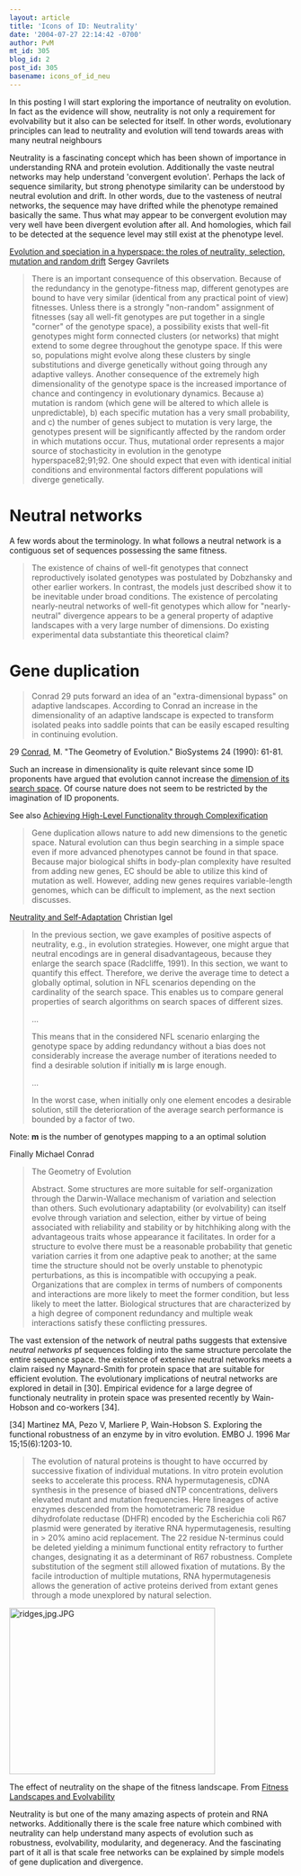 ```yaml
---
layout: article
title: 'Icons of ID: Neutrality'
date: '2004-07-27 22:14:42 -0700'
author: PvM
mt_id: 305
blog_id: 2
post_id: 305
basename: icons_of_id_neu
---
```

In this posting I will start exploring the importance of neutrality on evolution. In fact as the evidence will show, neutrality is not only a requirement for evolvability but it also can be selected for itself. In other words, evolutionary principles can lead to neutrality and evolution will tend towards areas with many neutral neighbours

Neutrality is a fascinating concept which has been shown of importance in understanding RNA and protein evolution.  Additionally the vaste neutral networks may help understand 'convergent evolution'. Perhaps the lack of sequence similarity, but strong phenotype similarity can be understood by neutral evolution and drift. In other words, due to the vasteness of neutral networks, the sequence may have drifted while the phenotype remained basically the same. Thus what may appear to be convergent evolution may very well have been divergent evolution after all. And homologies, which fail to be detected at the sequence level may still exist at the phenotype level.

[Evolution and speciation in a hyperspace: the roles of neutrality, selection, mutation and random drift](http://www.tiem.utk.edu/~gavrila/PAPS/sf.pdf) Sergey Gavrilets

> There is an important consequence of this observation. Because of the redundancy in the genotype-fitness map, different genotypes are bound to have very similar (identical from any practical point of view) fitnesses. Unless there is a strongly "non-random" assignment of fitnesses (say all well-fit genotypes are put together in a single "corner" of the genotype space), a possibility exists that well-fit genotypes might form connected clusters (or networks) that might extend to some degree throughout the genotype space. If this were so, populations might evolve along these clusters by single substitutions and diverge genetically without going through any adaptive valleys. Another consequence of the extremely high dimensionality of the genotype space is the increased importance of chance and contingency in evolutionary dynamics. Because a) mutation is random (which gene will be altered to which allele is unpredictable), b) each specific mutation has a very small probability, and c) the number of genes subject to mutation is very large, the genotypes present will be significantly affected by the random order in which mutations occur. Thus, mutational order represents a major source of stochasticity in evolution in the genotype hyperspace82;91;92. One should expect that even with identical initial conditions and environmental factors different populations will diverge genetically.

# Neutral networks

A few words about the terminology. In what follows a neutral network is a contiguous set of sequences possessing the same fitness. 

> The existence of chains of well-fit genotypes that connect reproductively isolated genotypes was postulated by Dobzhansky and other earlier workers. In contrast, the models just described show it to be inevitable under broad conditions. The existence of percolating nearly-neutral networks of well-fit genotypes which allow for "nearly-neutral" divergence appears to be a general property of adaptive landscapes with a very large number of dimensions. Do existing experimental data substantiate this theoretical claim?

# Gene duplication

> Conrad 29 puts forward an idea of an "extra-dimensional bypass" on adaptive landscapes. According to Conrad an increase in the dimensionality of an adaptive landscape is expected to transform isolated peaks into saddle points that can be easily escaped resulting in continuing evolution.


29 [Conrad](http://www.minet.uni-jena.de/~zauner/kp/mc/), M. "The Geometry of Evolution." BioSystems 24 (1990): 61-81.

Such an increase in dimensionality is quite relevant since some ID proponents have argued that evolution cannot increase the [dimension of its search space](http://www.iscid.org/boards/ubb-get_topic-f-6-t-000128.html). Of course nature does not seem to be restricted by the imagination of ID proponents. 

See also [Achieving High-Level Functionality through Complexification](http://nn.cs.utexas.edu/downloads/papers/stanley.aaaiss03.pdf)

> Gene duplication allows nature to add new dimensions to the genetic space. Natural evolution can thus begin searching in a simple space even if more advanced phenotypes cannot be found in that space. Because major biological shifts in body-plan complexity have resulted from adding new genes, EC should be able to utilize this kind of mutation as well. However, adding new genes requires variable-length genomes, which can be difficult to implement, as the next section discusses.

[Neutrality and Self-Adaptation](http://www.neuroinformatik.ruhr-uni-bochum.de/PEOPLE/igel/NaSA.pdf) Christian Igel

> In the previous section, we gave examples of positive aspects of neutrality, e.g., in evolution strategies. However, one might argue that neutral encodings are in general disadvantageous, because they enlarge the search space (Radcliffe, 1991). In this section, we want to quantify this effect. Therefore, we derive the average time to  detect a globally optimal, solution in NFL scenarios depending on the cardinality of the search space. This enables us to compare general properties of search algorithms on search spaces of different sizes.
> 
> ...
> 
> This means that in the considered NFL scenario enlarging the genotype space by adding redundancy without a bias does not considerably increase the average number of iterations needed to find a desirable solution if initially **m** is large enough. 
> 
> ...
> 
> In the worst case, when initially only one element encodes a desirable solution, still the deterioration of the average search performance is bounded by a factor of two.

 

Note: **m** is the number of genotypes mapping to a an optimal solution

Finally Michael Conrad

> The Geometry of Evolution
> 
> Abstract. Some structures are more suitable for self-organization through the Darwin-Wallace mechanism of variation and selection than others. Such evolutionary adaptability (or evolvability) can itself evolve through variation and selection, either by virtue of being associated with reliability and stability or by hitchhiking along with the advantageous traits whose appearance it facilitates. In order for a structure to evolve there must be a reasonable probability that genetic variation carries it from one adaptive peak to another; at the same time the structure should not be overly unstable to phenotypic perturbations, as this is incompatible with occupying a peak. Organizations that are complex in terms of numbers of components and interactions are more likely to meet the former condition, but less likely to meet the latter. Biological structures that are characterized by a high degree of component redundancy and multiple weak interactions satisfy these conflicting pressures.

The vast extension of the network of neutral paths suggests that extensive _neutral networks_ pf sequences folding into the same structure percolate the entire sequence space.  the existence of extensive neutral networks meets a claim raised ny Maynard-Smith for protein space that are suitable for efficient evolution. The evolutionary implications of neutral networks are explored in detail in \[30\].  Empirical evidence for a large degree of functionaly neutrality in protein space was presented recently by Wain-Hobson and co-workers \[34\].

\[34\] Martinez MA, Pezo V, Marliere P, Wain-Hobson S. Exploring the functional robustness of an enzyme by in vitro evolution. EMBO J. 1996 Mar 15;15(6):1203-10. 

> The evolution of natural proteins is thought to have occurred by successive fixation of individual mutations. In vitro protein evolution seeks to accelerate this process. RNA hypermutagenesis, cDNA synthesis in the presence of biased dNTP concentrations, delivers elevated mutant and mutation frequencies. Here lineages of active enzymes descended from the homotetrameric 78 residue dihydrofolate reductase (DHFR) encoded by the Escherichia coli R67 plasmid were generated by iterative RNA hypermutagenesis, resulting in &gt; 20% amino acid replacement. The 22 residue N-terminus could be deleted yielding a minimum functional entity refractory to further changes, designating it as a determinant of R67 robustness. Complete substitution of the segment still allowed fixation of mutations. By the facile introduction of multiple mutations, RNA hypermutagenesis allows the generation of active proteins derived from extant genes through a mode unexplored by natural selection.

<img alt="ridges,jpg.JPG" src="{{ site.baseurl }}/uploads/2005/ridges,jpg.JPG" width="366" height="296" border="0" />


The effect of neutrality on the shape of the fitness landscape. From [Fitness Landscapes and Evolvability](http://www.cogs.susx.ac.uk/users/toms/Papers/Smith_EvolutionaryComputation2002.pdf)

Neutrality is but one of the many amazing aspects of protein and RNA networks. Additionally there is the scale free nature which combined with neutrality can help understand many aspects of evolution such as robustness, evolvability, modularity, and degeneracy. And the fascinating part of it all is that scale free networks can be explained by simple models of gene duplication and divergence.
